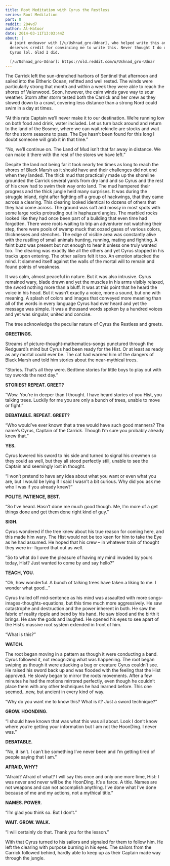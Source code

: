 ```yaml
---
title: Root Meditation with Cyrus the Restless
series: Root Meditation
part: 8
reddit: 204vd7
author: Al-Hatoor
date: 2014-03-11T13:03:44Z
about: |
  A joint endeavor with [/u/Ushnad_gro-Udnar], who helped write this and
  deserves credit for convincing me to write this. Never thought I do one on
  Cyrus lol. Glad I did.

  [/u/Ushnad_gro-Udnar]: https://old.reddit.com/u/Ushnad_gro-Udnar
---
```


The Carrick left the sun-drenched harbors of Sentinel that afternoon and sailed
into the Eltheric Ocean, refitted and well rested. The winds were particularly
strong that month and within a week they were able to reach the shores of
Valenwood. Soon, however, the calm winds gave way to sour weather. Storm after
storm tested both the Carrick and her crew as they slowed down to a crawl,
covering less distance than a strong Nord could swim in a day at times.

“At this rate Captain we’ll never make it to our destination. We’re running low
on both food and drink, water included. Let us turn back around and return to
the land of the Bosmer, where we can wait rekindle are stocks and wait for the
storm seasons to pass. The Eye hasn’t been found for this long I doubt someone
will grab it in that time.”

“No, we’ll continue on. The Land of Mud isn’t that far away in distance. We can
make it there with the rest of the stores we have left.”

Despite the land not being far it took nearly ten times as long to reach the
shores of Black Marsh as it should have and their challenges did not end when
they landed. The thick mud that practically made up the shoreline grounded the
Carrick several yards from dry land and so Cyrus and the rest of his crew had to
swim their way onto land. The mud hampered their progress and the thick jungle
held many surprises. It was during the struggle inland, right after fighting off
a group of hackwings, that they came across a clearing. This clearing looked
identical to dozens of others that they had come across. The ground was soft and
mossy in most spots with some large rocks protruding out in haphazard angles.
The marbled rocks looked like they had once been part of a building that even
time had forgotten. There were roots waiting to trip an adventurer not watching
their step, there were pools of swamp muck that oozed gases of various colors,
thicknesses and stenches. The edge of visible area was constantly alive with the
rustling of small animals hunting, running, mating and fighting. A faint buzz
was present but not enough to hear it unless one truly wanted too. The clearing
was exactly like all the others and yet Cyrus stopped in his tracks upon
entering. The other sailors felt it too. An emotion attacked the mind. It
slammed itself against the walls of the mortal will to remain and found points
of weakness.

It was calm, almost peaceful in nature. But it was also intrusive. Cyrus
remained wary, blade drawn and yet the muscles in his arms visibly relaxed, the
sword nothing more than a bluff. It was at this point that he heard the voice in
his head. But it wasn’t exactly a voice, more a sound, but one with meaning. A
splash of colors and images that conveyed more meaning than all of the words in
every language Cyrus had ever heard and yet the message was simple. It was a
thousand words spoken by a hundred voices and yet was singular, united and
concise.

The tree acknowledge the peculiar nature of Cyrus the Restless and greets.

**GREETINGS.**

Streams of picture-thought-mathematics-songs punctured through the Redguard’s
mind but Cyrus had been ready for the Hist. Or at least as ready as any mortal
could ever be. The cat had warned him of the dangers of Black Marsh and told him
stories about the near-mythical trees.

“Stories. That’s all they were. Bedtime stories for little boys to play out with
toy swords the next day.”

**STORIES? REPEAT. GREET?**

“Wow. You’re in deeper than I thought. I have heard stories of you Hist, you
talking trees. Luckily for me you are only a bunch of trees, unable to move or
fight.”

**DEBATABLE. REPEAT. GREET?**

“Who would’ve ever known that a tree would have such good manners? The name’s
Cyrus, Captain of the Carrick. Though I’m sure you probably already knew that.”

**YES.**

Cyrus lowered his sword to his side and turned to signal his crewmen so they
could as well, but they all stood perfectly still, unable to see the Captain and
seemingly lost in thought.

“I won’t pretend to have any idea about what you want or even what you are, but
I would be lying if I said I wasn’t a bit curious. Why did you ask me who I was
if you already knew?”

**POLITE. PATIENCE, BEST.**

“So I’ve heard. Hasn’t done me much good though. Me, I’m more of a get things
done and get them done right kind of guy.”

**SIGH.**

Cyrus wondered if the tree knew about his true reason for coming here, and this
made him wary. The Hist would not be too keen for him to take the Eye as he had
assumed. He hoped that his crew – in whatever train of thought they were in–
figured that out as well.

“So to what do I owe the pleasure of having my mind invaded by yours today,
Hist? Just wanted to come by and say hello?”

**TEACH, YOU.**

“Oh, how wonderful. A bunch of talking trees have taken a liking to me. I wonder
what good…”

Cyrus trailed off mid-sentence as his mind was assaulted with more
songs-images-thoughts-equations, but this time much more aggressively. He saw
catastrophe and destruction and the power inherent in both. He saw the fabric of
reality ripple and bend by his hand. He saw blood and the birth it brings. He
saw the gods and laughed. He opened his eyes to see apart of the Hist’s massive
root system extended in front of him.

“What is this?”

**WATCH.**

The root began moving in a pattern as though it were conducting a band. Cyrus
followed it, not recognizing what was happening. The root began swiping as
though it were attacking a bug or creature Cyrus couldn’t see. He raised his
sword back up and was flooded with the feeling that the Hist approved. He slowly
began to mirror the roots movements. After a few minutes he had the motions
mirrored perfectly, even though he couldn’t place them with any other techniques
he had learned before. This one seemed…new, but ancient in every kind of way.

“Why do you want me to know this? What is it? Just a sword technique?”

**GROW. HOONDING.**

“I should have known that was what this was all about. Look I don’t know where
you’re getting your information but I am not the HoonDing. I never was.”

**DEBATABLE.**

“No, it isn’t. I can’t be something I’ve never been and I’m getting tired of
people saying that I am.”

**AFRAID, WHY?**

“Afraid? Afraid of what? I will say this once and only one more time, Hist: I
was never and never will be the HoonDing. It’s a farce. A title. Names are not
weapons and can not accomplish anything. I’ve done what I’ve done because of me
and my actions, not a mythical title.”

**NAMES. POWER.**

“I’m glad you think so. But I don’t.”

**WAIT. GROW. WALK.**

“I will certainly do that. Thank you for the lesson.”

With that Cyrus turned to his sailors and signaled for them to follow him. He
left the clearing with purpose burning in his eyes. The sailors from the Carrick
followed behind, hardly able to keep up as their Captain made way through the
jungle.
